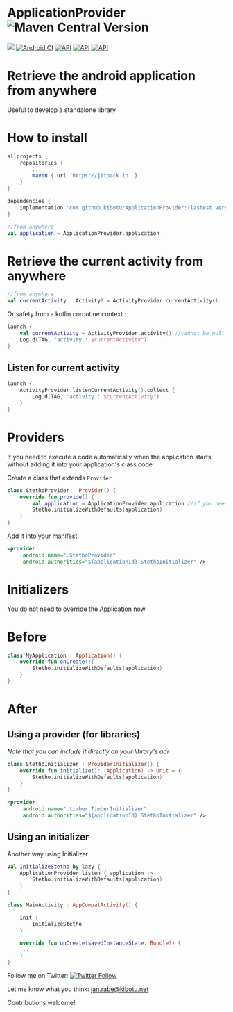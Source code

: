 # ApplicationProvider ![Maven Central Version](https://img.shields.io/maven-central/v/net.kibotu/ApplicationProvider)
 [![](https://jitpack.io/v/kibotu/ApplicationProvider.svg)](https://jitpack.io/#kibotu/ApplicationProvider) [![Android CI](https://github.com/kibotu/ApplicationProvider/actions/workflows/android.yml/badge.svg)](https://github.com/kibotu/ApplicationProvider/actions/workflows/android.yml) [![API](https://img.shields.io/badge/Min%20API-23%2B-brightgreen.svg?style=flat)](https://android-arsenal.com/api?level=23) [![API](https://img.shields.io/badge/Target%20API-35%2B-brightgreen.svg?style=flat)](https://android-arsenal.com/api?level=35) [![API](https://img.shields.io/badge/Java-17-brightgreen.svg?style=flat)](https://www.oracle.com/java/technologies/javase/17all-relnotes.html)

# Retrieve the android application from anywhere
Useful to develop a standalone library

# How to install

```groovy
allprojects {
    repositories {
        ...
        maven { url 'https://jitpack.io' }
    }
}

dependencies {
    implementation 'com.github.kibotu:ApplicationProvider:(lastest version)'
}
```

```kotlin
//from anywhere
val application = ApplicationProvider.application
```

# Retrieve the current activity from anywhere
```kotlin
//from anywhere
val currentActivity : Activity? = ActivityProvider.currentActivity()
```

Or safety from a kotlin coroutine context : 

```kotlin
launch {
    val currentActivity = ActivityProvider.activity() //cannot be null
    Log.d(TAG, "activity : $currentActivity")
}
```

## Listen for current activity

```kotlin
launch {
    ActivityProvider.listenCurrentActivity().collect {
        Log.d(TAG, "activity : $currentActivity")
    }
}
```

# Providers

If you need to execute a code automatically when the application starts, without adding it into your application's class code

Create a class that extends `Provider`
```kotlin
class StethoProvider : Provider() {
    override fun provide() {
        val application = ApplicationProvider.application //if you need the application context
        Stetho.initializeWithDefaults(application)
    }
}
```

Add it into your manifest
```xml
<provider
     android:name=".StethoProvider"
     android:authorities="${applicationId}.StethoInitializer" />
```

# Initializers

You do not need to override the Application now

# Before

```kotlin
class MyApplication : Application() {
    override fun onCreate(){
        Stetho.initializeWithDefaults(application)
    }
}
```

# After

## Using a provider (for libraries)

*Note that you can include it directly on your library's aar*

```kotlin
class StethoInitializer : ProviderInitializer() {
    override fun initialize(): (Application) -> Unit = {
        Stetho.initializeWithDefaults(application)
    }
}
```

```xml
<provider
     android:name=".timber.TimberInitializer"
     android:authorities="${applicationId}.StethoInitializer" />
```

## Using an initializer

Another way using Initializer

```kotlin
val InitializeStetho by lazy {
    ApplicationProvider.listen { application ->
        Stetho.initializeWithDefaults(application)
    }
}

class MainActivity : AppCompatActivity() {

    init {
        InitializeStetho
    }

    override fun onCreate(savedInstanceState: Bundle?) {
    ...
    }
}
```

Follow me on Twitter: [![Twitter Follow](https://img.shields.io/twitter/follow/wolkenschauer.svg?style=social)](https://twitter.com/wolkenschauer)

Let me know what you think: [jan.rabe@kibotu.net](mailto:jan.rabe@kibotu.net)

Contributions welcome!

